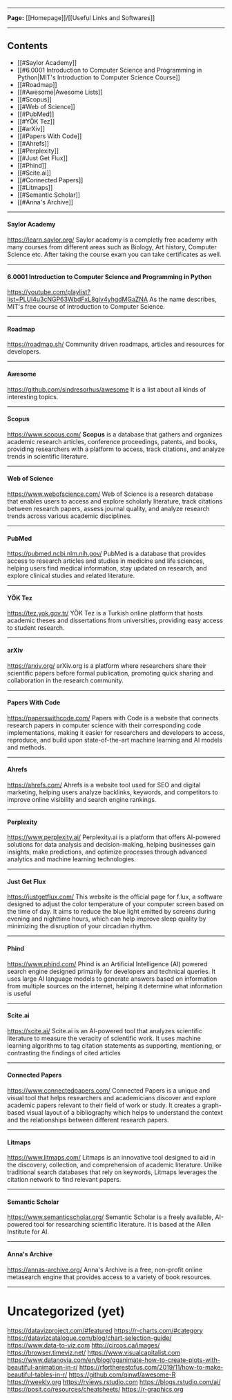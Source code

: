 ----

**Page:** [[Homepage]]/[[Useful Links and Softwares]]

---
## Contents
- [[#Saylor Academy]]
- [[#6.0001 Introduction to Computer Science and Programming in Python|MIT's Introduction to Computer Science Course]]
- [[#Roadmap]]
- [[#Awesome|Awesome Lists]]
- [[#Scopus]]
- [[#Web of Science]]
- [[#PubMed]]
- [[#YÖK Tez]]
- [[#arXiv]]
- [[#Papers With Code]]
- [[#Ahrefs]]
- [[#Perplexity]]
- [[#Just Get Flux]]
- [[#Phind]]
- [[#Scite.ai]]
- [[#Connected Papers]]
- [[#Litmaps]]
- [[#Semantic Scholar]]
- [[#Anna's Archive]]
---

#### Saylor Academy

https://learn.saylor.org/
Saylor academy is a completly free academy with many courses from different areas such as Biology, Art history, Computer Science etc. After taking the course exam you can take certificates as well.

---

#### 6.0001 Introduction to Computer Science and Programming in Python

https://youtube.com/playlist?list=PLUl4u3cNGP63WbdFxL8giv4yhgdMGaZNA
As the name describes, MIT's free course of Introduction to Computer Science.

---

#### Roadmap

https://roadmap.sh/
Community driven roadmaps, articles  and resources for developers.

----

#### Awesome

https://github.com/sindresorhus/awesome
It is a list about all kinds of interesting topics.

---

#### Scopus

https://www.scopus.com/
**Scopus** is a database that gathers and organizes academic research articles, conference proceedings, patents, and books, providing researchers with a platform to access, track citations, and analyze trends in scientific literature.

---

#### Web of Science

https://www.webofscience.com/
Web of Science is a research database that enables users to access and explore scholarly literature, track citations between research papers, assess journal quality, and analyze research trends across various academic disciplines.

---

#### PubMed

https://pubmed.ncbi.nlm.nih.gov/
PubMed is a database that provides access to research articles and studies in medicine and life sciences, helping users find medical information, stay updated on research, and explore clinical studies and related literature.

---

#### YÖK Tez

https://tez.yok.gov.tr/
YÖK Tez is a Turkish online platform that hosts academic theses and dissertations from universities, providing easy access to student research.

---

#### arXiv

https://arxiv.org/
arXiv.org is a platform where researchers share their scientific papers before formal publication, promoting quick sharing and collaboration in the research community.

---

#### Papers With Code

https://paperswithcode.com/
Papers with Code is a website that connects research papers in computer science with their corresponding code implementations, making it easier for researchers and developers to access, reproduce, and build upon state-of-the-art machine learning and AI models and methods.

---

#### Ahrefs

https://ahrefs.com/
Ahrefs is a website tool used for SEO and digital marketing, helping users analyze backlinks, keywords, and competitors to improve online visibility and search engine rankings.

---

#### Perplexity

https://www.perplexity.ai/
Perplexity.ai is a platform that offers AI-powered solutions for data analysis and decision-making, helping businesses gain insights, make predictions, and optimize processes through advanced analytics and machine learning technologies.

---

#### Just Get Flux

https://justgetflux.com/
This website is the official page for f.lux, a software designed to adjust the color temperature of your computer screen based on the time of day. It aims to reduce the blue light emitted by screens during evening and nighttime hours, which can help improve sleep quality by minimizing the disruption of your circadian rhythm.

---

#### Phind

https://www.phind.com/
Phind is an Artificial Intelligence (AI) powered search engine designed primarily for developers and technical queries. It uses large AI language models to generate answers based on information from multiple sources on the internet, helping it determine what information is useful

---

#### Scite.ai

https://scite.ai/
Scite.ai is an AI-powered tool that analyzes scientific literature to measure the veracity of scientific work. It uses machine learning algorithms to tag citation statements as supporting, mentioning, or contrasting the findings of cited articles

---

#### Connected Papers

https://www.connectedpapers.com/
Connected Papers is a unique and visual tool that helps researchers and academicians discover and explore academic papers relevant to their field of work or study. It creates a graph-based visual layout of a bibliography which helps to understand the context and the relationships between different research papers.

---

#### Litmaps

https://www.litmaps.com/
Litmaps is an innovative tool designed to aid in the discovery, collection, and comprehension of academic literature. Unlike traditional search databases that rely on keywords, Litmaps leverages the citation network to find relevant papers.

---

#### Semantic Scholar

https://www.semanticscholar.org/
Semantic Scholar is a freely available, AI-powered tool for researching scientific literature. It is based at the Allen Institute for AI.

---

#### Anna's Archive

https://annas-archive.org/
Anna's Archive is a free, non-profit online metasearch engine that provides access to a variety of book resources.

---
# Uncategorized (yet)
https://datavizproject.com/#featured
https://r-charts.com/#category
https://datavizcatalogue.com/blog/chart-selection-guide/
https://www.data-to-viz.com
http://circos.ca/images/
https://browser.timeviz.net/
https://www.visualcapitalist.com
https://www.datanovia.com/en/blog/gganimate-how-to-create-plots-with-beautiful-animation-in-r/
https://rfortherestofus.com/2019/11/how-to-make-beautiful-tables-in-r/
https://github.com/qinwf/awesome-R
https://rweekly.org
https://rviews.rstudio.com
https://blogs.rstudio.com/ai/
https://posit.co/resources/cheatsheets/
https://r-graphics.org